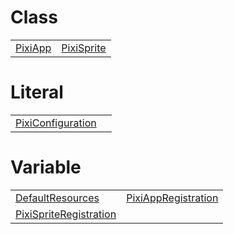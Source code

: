 # Class



|                                                                             |                                                                                      |
| --------------------------------------------------------------------------- | ------------------------------------------------------------------------------------ |
| [PixiApp](/plugin-pixi/resources/custom-elements/class/pixi-app/pixiapp.md) | [PixiSprite](/plugin-pixi/resources/custom-elements/class/pixi-sprite/pixisprite.md) |



# Literal



|                                                                      |     |
| -------------------------------------------------------------------- | --- |
| [PixiConfiguration](/plugin-pixi/literal/index/pixiconfiguration.md) |     |



# Variable



|                                                                                 |                                                                           |
| ------------------------------------------------------------------------------- | ------------------------------------------------------------------------- |
| [DefaultResources](/plugin-pixi/variable/index/defaultresources.md)             | [PixiAppRegistration](/plugin-pixi/variable/index/pixiappregistration.md) |
| [PixiSpriteRegistration](/plugin-pixi/variable/index/pixispriteregistration.md) |                                                                           |


